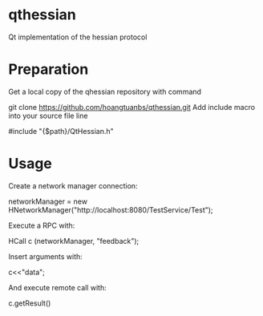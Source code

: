 # qthessian
Qt implementation of the hessian protocol

# Preparation 

Get a local copy of the qhessian repository with command

git clone https://github.com/hoangtuanbs/qthessian.git
Add include macro into your source file line

#include "{$path}/QtHessian.h"

# Usage

Create a network manager connection:

networkManager = new HNetworkManager("http://localhost:8080/TestService/Test");

Execute a RPC with:

HCall c (networkManager, "feedback");

Insert arguments with:

 c<<"data";
 
And execute remote call with:

c.getResult()
